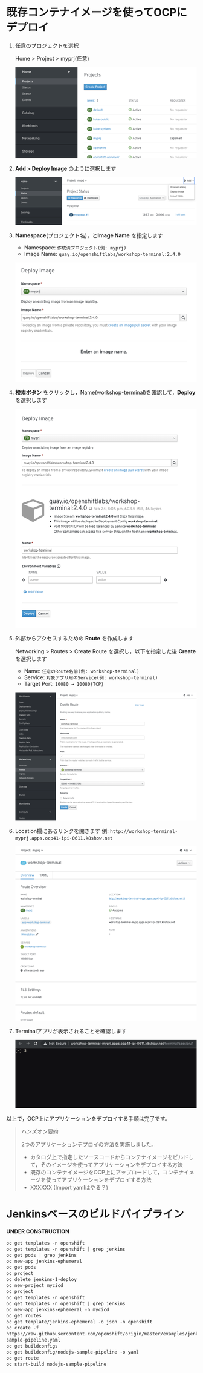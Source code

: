 # 既存コンテナイメージを使ってOCPにデプロイ
1. 任意のプロジェクトを選択
    
    Home > Project > myprj(任意)
    
    ![](images/create_application_using_existedImage_1.png)

1. **Add > Deploy Image** のように選択します

    ![](images/create_application_using_existedImage_2.png)

1. **Namespace**(プロジェクト名)，と**Image Name** を指定します
    - Namespace: `作成済プロジェクト(例: myprj)`
    - Image Name: `quay.io/openshiftlabs/workshop-terminal:2.4.0`

    ![](images/create_application_using_existedImage_3.png)

1. **検索ボタン** をクリックし，Name(workshop-terminal)を確認して，**Deploy** を選択します

    ![](images/create_application_using_existedImage_4.png)

1. 外部からアクセスするための **Route** を作成します

    Networking > Routes > Create Route を選択し，以下を指定した後 **Create** を選択します
    - Name: `任意のRoute名前(例: workshop-terminal)`
    - Service: `対象アプリ用のService(例: workshop-terminal)`
    - Target Port: `10080 → 10080(TCP)`

    ![](images/create_route_for_existedImage.png)

1. Location欄にあるリンクを開きます
    例: `http://workshop-terminal-myprj.apps.ocp41-ipi-0611.k8show.net`

    ![](images/create_route_for_existedImage_result.png)

1. Terminalアプリが表示されることを確認します

    ![](images/create_route_for_existedImage_result_2.png)

以上で，OCP上にアプリケーションをデプロイする手順は完了です。

>ハンズオン要約
>
>2つのアプリケーションデプロイの方法を実施しました。
>- カタログ上で指定したソースコードからコンテナイメージをビルドして，そのイメージを使ってアプリケーションをデプロイする方法
>- 既存のコンテナイメージをOCP上にアップロードして，コンテナイメージを使ってアプリケーションをデプロイする方法
>- XXXXXX (Import yamlはやる？)

# Jenkinsベースのビルドパイプライン
**UNDER CONSTRUCTION**

```
oc get templates -n openshift
oc get templates -n openshift | grep jenkins
oc get pods | grep jenkins
oc new-app jenkins-ephemeral
oc get pods
oc project
oc delete jenkins-1-deploy
oc new-project mycicd
oc project
oc get templates -n openshift
oc get templates -n openshift | grep jenkins
oc new-app jenkins-ephemeral -n mycicd
oc get routes
oc get template/jenkins-ephemeral -o json -n openshift
oc create -f https://raw.githubusercontent.com/openshift/origin/master/examples/jenkins/pipeline/nodejs-sample-pipeline.yaml
oc get buildconfigs
oc get buildconfig/nodejs-sample-pipeline -o yaml
oc get route
oc start-build nodejs-sample-pipeline
```

